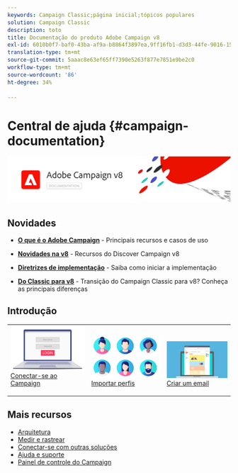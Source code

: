 ```yaml
---
keywords: Campaign Classic;página inicial;tópicos populares
solution: Campaign Classic
description: toto
title: Documentação do produto Adobe Campaign v8
exl-id: 6010b0f7-baf0-43ba-af9a-b8864f3897ea,9ff16fb1-d3d3-44fe-9016-15abffdbc74e
translation-type: tm+mt
source-git-commit: 5aaac8e63ef65ff7390e5263f877e7851e9be2c0
workflow-type: tm+mt
source-wordcount: '86'
ht-degree: 34%

---
```


# Central de ajuda {#campaign-documentation}

![](assets/banner-documentationv8.png)

## Novidades

* **[O que é o Adobe Campaign](start/get-started.md)**  - Principais recursos e casos de uso

* **[Novidades na v8](start/whats-new.md)**  - Recursos do Discover Campaign v8

* **[Diretrizes de implementação](start/implement.md)**   - Saiba como iniciar a implementação

* **[Do Classic para v8](start/capability-matrix.md)**  - Transição do Campaign Classic para v8? Conheça as principais diferenças

## Introdução

<table>
<tr>
  <td valign="bottom">
    <a href="start/connect.md">
      <img alt="Connect" src="start/assets/do-not-localize/login.jpeg"/>
    </a>
    <div>
    <a href="start/connect.md">Conectar-se ao Campaign</a>
    </div>
    <br>
  </td>

<td valign="bottom">
      <a href="start/import.md">
       <img alt="Importação" src="start/assets/do-not-localize/profiles.jpeg" />
       </a>
    <div><a href="start/import.md">Importar perfis</a>
    </div>
    <br>
  </td>
  <td valign="bottom">
    <a href="start/create-message.md">
      <img alt="Email" src="start/assets/do-not-localize/email-design.jpeg" />
    </a>
    <div>
    <a href="start/create-message.md">Criar um email</a>
    </div>
    <br>
  </td>
</tr>
</table>

## Mais recursos

* [Arquitetura](dev/architecture.md)
* [Medir e rastrear](start/reporting.md)
* [Conectar-se com outras soluções](connect/integration.md)
* [Ajuda e suporte](start/support.md)
* [Painel de controle do Campaign](https://experienceleague.adobe.com/docs/control-panel/using/control-panel-home.html?lang=pt-BR)

